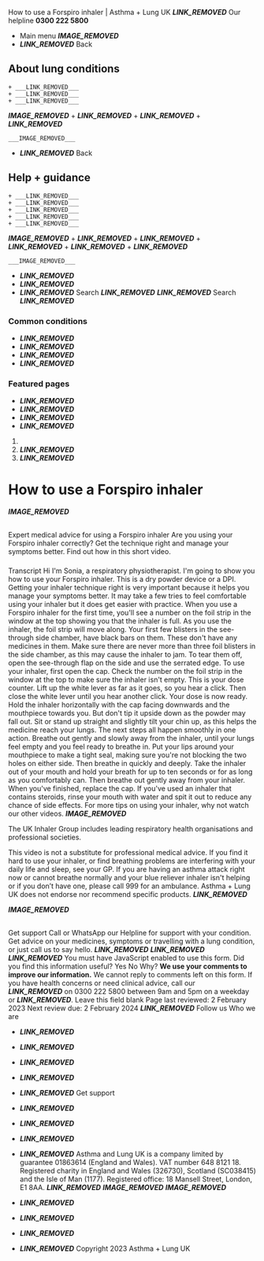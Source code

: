 
How to use a Forspiro inhaler | Asthma + Lung UK
 ___LINK_REMOVED___
 Our helpline **0300 222 5800**
* Main menu
___IMAGE_REMOVED___
* ___LINK_REMOVED___
 Back
 
## About lung conditions
	+ ___LINK_REMOVED___
	+ ___LINK_REMOVED___
	+ ___LINK_REMOVED___
___IMAGE_REMOVED___
	+ ___LINK_REMOVED___
	+ ___LINK_REMOVED___
	+ ___LINK_REMOVED___
	
	
	___IMAGE_REMOVED___
* ___LINK_REMOVED___
 Back
 
## Help + guidance
	+ ___LINK_REMOVED___
	+ ___LINK_REMOVED___
	+ ___LINK_REMOVED___
	+ ___LINK_REMOVED___
	+ ___LINK_REMOVED___
___IMAGE_REMOVED___
	+ ___LINK_REMOVED___
	+ ___LINK_REMOVED___
	+ ___LINK_REMOVED___
	+ ___LINK_REMOVED___
	+ ___LINK_REMOVED___
	
	
	___IMAGE_REMOVED___
* ___LINK_REMOVED___
* ___LINK_REMOVED___
* ___LINK_REMOVED___
Search
___LINK_REMOVED___ 
 ___LINK_REMOVED___
Search
___LINK_REMOVED___
### Common conditions
* ___LINK_REMOVED___
* ___LINK_REMOVED___
* ___LINK_REMOVED___
* ___LINK_REMOVED___
### Featured pages
* ___LINK_REMOVED___
* ___LINK_REMOVED___
* ___LINK_REMOVED___
* ___LINK_REMOVED___
1. 
3. ___LINK_REMOVED___
5. ___LINK_REMOVED___
# How to use a Forspiro inhaler
___IMAGE_REMOVED___
## 
 Expert medical advice for using a Forspiro inhaler
Are you using your Forspiro inhaler correctly? Get the technique right and manage your symptoms better. Find out how in this short video.
 
### 
 Transcript
Hi I'm Sonia, a respiratory physiotherapist. I'm going to show you how to use your Forspiro inhaler. This is a dry powder device or a DPI. Getting your inhaler technique right is very important because it helps you manage your symptoms better. It may take a few tries to feel comfortable using your inhaler but it does get easier with practice. When you use a Forspiro inhaler for the first time, you'll see a number on the foil strip in the window at the top showing you that the inhaler is full. As you use the inhaler, the foil strip will move along. Your first few blisters in the see-through side chamber, have black bars on them. These don't have any medicines in them. Make sure there are never more than three foil blisters in the side chamber, as this may cause the inhaler to jam. To tear them off, open the see-through flap on the side and use the serrated edge. To use your inhaler, first open the cap. Check the number on the foil strip in the window at the top to make sure the inhaler isn't empty. This is your dose counter. Lift up the white lever as far as it goes, so you hear a click. Then close the white lever until you hear another click. Your dose is now ready. Hold the inhaler horizontally with the cap facing downwards and the mouthpiece towards you. But don't tip it upside down as the powder may fall out. Sit or stand up straight and slightly tilt your chin up, as this helps the medicine reach your lungs. The next steps all happen smoothly in one action. Breathe out gently and slowly away from the inhaler, until your lungs feel empty and you feel ready to breathe in. Put your lips around your mouthpiece to make a tight seal, making sure you're not blocking the two holes on either side. Then breathe in quickly and deeply. Take the inhaler out of your mouth and hold your breath for up to ten seconds or for as long as you comfortably can. Then breathe out gently away from your inhaler. When you've finished, replace the cap. If you've used an inhaler that contains steroids, rinse your mouth with water and spit it out to reduce any chance of side effects. For more tips on using your inhaler, why not watch our other videos.
___IMAGE_REMOVED___
 
 The UK Inhaler Group includes leading respiratory health organisations and professional societies.
 
 
This video is not a substitute for professional medical advice. If you find it hard to use your inhaler, or find breathing problems are interfering with your daily life and sleep, see your GP. If you are having an asthma attack right now or cannot breathe normally and your blue reliever inhaler isn't helping or if you don’t have one, please call 999 for an ambulance. Asthma + Lung UK does not endorse nor recommend specific products. ___LINK_REMOVED___
 
___IMAGE_REMOVED___
## 
 Get support
Call or WhatsApp our Helpline for support with your condition. Get advice on your medicines, symptoms or travelling with a lung condition, or just call us to say hello.
___LINK_REMOVED___
___LINK_REMOVED___
___LINK_REMOVED___
You must have JavaScript enabled to use this form.
Did you find this information useful?
Yes
No
Why?
**We use your comments to improve our information.** We cannot reply to comments left on this form. If you have health concerns or need clinical advice, call our ___LINK_REMOVED___ on 0300 222 5800 between 9am and 5pm on a weekday or ___LINK_REMOVED___.
Leave this field blank
Page last reviewed: 
2 February 2023
Next review due: 
2 February 2024
 ___LINK_REMOVED___
Follow us
 Who we are
 
* ___LINK_REMOVED___
* ___LINK_REMOVED___
* ___LINK_REMOVED___
* ___LINK_REMOVED___
* ___LINK_REMOVED___
 Get support
 
* ___LINK_REMOVED___
* ___LINK_REMOVED___
* ___LINK_REMOVED___
* ___LINK_REMOVED___
Asthma and Lung UK is a company limited by guarantee 01863614 (England and Wales). VAT number 648 8121 18.
Registered charity in England and Wales (326730), Scotland (SC038415) and the Isle of Man (1177). Registered office: 18 Mansell Street, London, E1 8AA.
___LINK_REMOVED___
___IMAGE_REMOVED___
___IMAGE_REMOVED___
* ___LINK_REMOVED___
* ___LINK_REMOVED___
* ___LINK_REMOVED___
* ___LINK_REMOVED___
 Copyright 2023 Asthma + Lung UK
 

